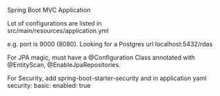 Spring Boot MVC Application

Lot of configurations are listed in  
src/main/resources/application.yml

e.g. port is 9000 (8080).  Looking for a Postgres url localhost:5432/rdas

For JPA magic, must have a @Configuration Class annotated with @EntityScan, @EnableJpaRepositories.

For Security, add spring-boot-starter-security and in application yaml security:
                                                                         basic:
                                                                           enabled: true
                                                                           